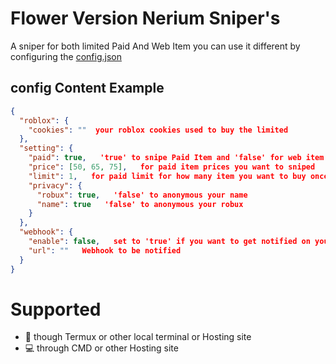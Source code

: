# Flower Version Nerium Sniper's
A sniper for both limited Paid And Web Item you can use it different by configuring the [config.json](https://github.com/JustAScripts/Nerium/blob/main/config.json)

## config Content Example
```json
{
  "roblox": {
    "cookies": ""  your roblox cookies used to buy the limited
  },
  "setting": {
    "paid": true,   'true' to snipe Paid Item and 'false' for web item 
    "price": [50, 65, 75],   for paid item prices you want to sniped
    "limit": 1,   for paid limit for how many item you want to buy once it detect paid
    "privacy": {
      "robux": true,   'false' to anonymous your name
      "name": true   'false' to anonymous your robux
    }
  },
  "webhook": {
    "enable": false,   set to 'true' if you want to get notified on your Webhook 
    "url": ""   Webhook to be notified 
  }
}
```
# Supported
* 📱 though Termux or other local terminal or Hosting site
* 💻 through CMD or other Hosting site
